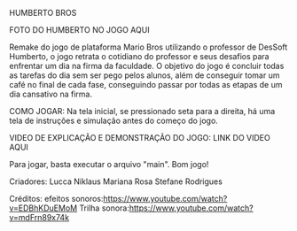 HUMBERTO BROS

FOTO DO HUMBERTO NO JOGO AQUI

Remake do jogo de plataforma Mario Bros utilizando o professor de DesSoft Humberto, o jogo retrata o cotidiano do professor e seus desafios para enfrentar um dia na firma da faculdade.
O objetivo do jogo é concluir todas as tarefas do dia sem ser pego pelos alunos, além de conseguir tomar um café no final de cada fase, conseguindo passar por todas as etapas de um dia cansativo na firma.

COMO JOGAR:
Na tela inicial, se pressionado seta para a direita, há uma tela de instruções e simulação antes do começo do jogo.

VIDEO DE EXPLICAÇÃO E DEMONSTRAÇÃO DO JOGO:
LINK DO VIDEO AQUI

Para jogar, basta executar o arquivo "main". Bom jogo!


Criadores:
Lucca Niklaus
Mariana Rosa
Stefane Rodrigues


Créditos:
efeitos sonoros:https://www.youtube.com/watch?v=EDBhKDuEMoM
Trilha sonora:https://www.youtube.com/watch?v=mdFrn89x74k